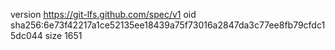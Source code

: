version https://git-lfs.github.com/spec/v1
oid sha256:6e73f42217a1ce52135ee18439a75f73016a2847da3c77ee8fb79cfdc15dc044
size 1651
